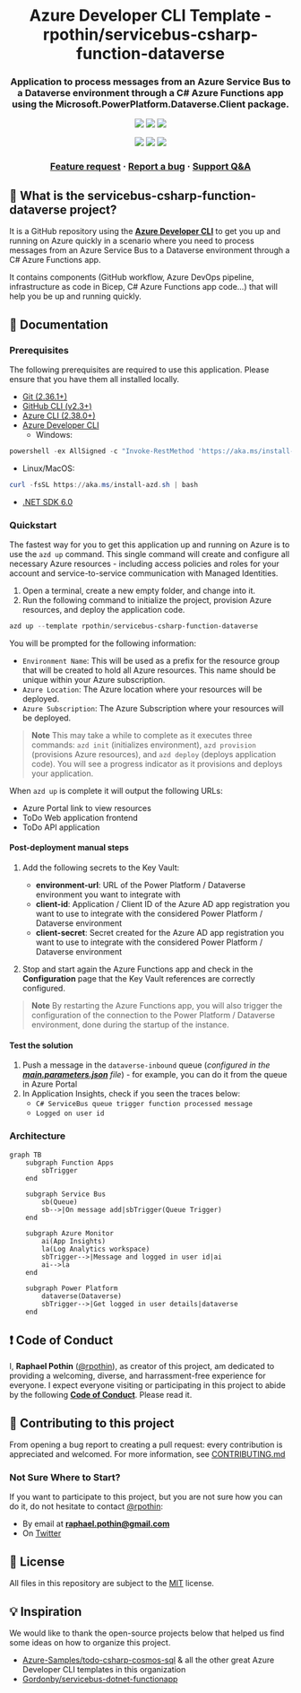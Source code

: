 <p align="center">
    <h1 align="center">
        Azure Developer CLI Template - rpothin/servicebus-csharp-function-dataverse
    </h1>
    <h3 align="center">
        Application to process messages from an Azure Service Bus to a Dataverse environment through a C# Azure Functions app using the Microsoft.PowerPlatform.Dataverse.Client package.
    </h3>
</p>

<p align="center">
    <a href="https://github.com/rpothin/servicebus-csharp-function-dataverse/blob/main/LICENSE" alt="Repository License">
        <img src="https://img.shields.io/github/license/rpothin/servicebus-csharp-function-dataverse?color=yellow&label=License" /></a>
    <a href="https://github.com/rpothin/servicebus-csharp-function-dataverse/issues" alt="Open Issues">
        <img src="https://img.shields.io/github/issues-raw/rpothin/servicebus-csharp-function-dataverse?label=Open%20Issues" /></a>
    <a href="https://github.com/rpothin/servicebus-csharp-function-dataverse/pulls" alt="Open Pull Requests">
        <img src="https://img.shields.io/github/issues-pr-raw/rpothin/servicebus-csharp-function-dataverse?label=Open%20Pull%20Requests" /></a>
</p>

<p align="center">
    <a href="#watchers" alt="Watchers">
        <img src="https://img.shields.io/github/watchers/rpothin/servicebus-csharp-function-dataverse?style=social" /></a>
    <a href="#forks" alt="Forks">
        <img src="https://img.shields.io/github/forks/rpothin/servicebus-csharp-function-dataverse?style=social" /></a>
    <a href="#stars" alt="Stars">
        <img src="https://img.shields.io/github/stars/rpothin/servicebus-csharp-function-dataverse?style=social" /></a>
</p>

<h3 align="center">
  <a href="https://github.com/rpothin/servicebus-csharp-function-dataverse/discussions?discussions_q=category%3AIdeas">Feature request</a>
  <span> · </span>
  <a href="https://github.com/rpothin/servicebus-csharp-function-dataverse/issues/new?assignees=rpothin&labels=bug">Report a bug</a>
  <span> · </span>
  <a href="https://github.com/rpothin/servicebus-csharp-function-dataverse/discussions/categories/q-a">Support Q&A</a>
</h3>

## 📢 What is the servicebus-csharp-function-dataverse project?

It is a GitHub repository using the [**Azure Developer CLI**](https://learn.microsoft.com/en-us/azure/developer/azure-developer-cli/overview) to get you up and running on Azure quickly in a scenario where you need to process messages from an Azure Service Bus to a Dataverse environment through a C# Azure Functions app.

It contains components (GitHub workflow, Azure DevOps pipeline, infrastructure as code in Bicep, C# Azure Functions app code...) that will help you be up and running quickly.

## 📖 Documentation

### Prerequisites

The following prerequisites are required to use this application. Please ensure that you have them all installed locally.

- [Git (2.36.1+)](https://git-scm.com/)
- [GitHub CLI (v2.3+)](https://github.com/cli/cli)
- [Azure CLI (2.38.0+)](https://docs.microsoft.com/cli/azure/install-azure-cli)
- [Azure Developer CLI](https://aka.ms/azure-dev/install)
   - Windows:

```powershell
powershell -ex AllSigned -c "Invoke-RestMethod 'https://aka.ms/install-azd.ps1' | Invoke-Expression"
```

   - Linux/MacOS:

```powershell
curl -fsSL https://aka.ms/install-azd.sh | bash
```

- [.NET SDK 6.0](https://dotnet.microsoft.com/download/dotnet/6.0)

### Quickstart

The fastest way for you to get this application up and running on Azure is to use the `azd up` command. This single command will create and configure all necessary Azure resources - including access policies and roles for your account and service-to-service communication with Managed Identities.

1. Open a terminal, create a new empty folder, and change into it.
1. Run the following command to initialize the project, provision Azure resources, and deploy the application code.

```powershell
azd up --template rpothin/servicebus-csharp-function-dataverse
```

You will be prompted for the following information:

- `Environment Name`: This will be used as a prefix for the resource group that will be created to hold all Azure resources. This name should be unique within your Azure subscription.
- `Azure Location`: The Azure location where your resources will be deployed.
- `Azure Subscription`: The Azure Subscription where your resources will be deployed.

> **Note**
> This may take a while to complete as it executes three commands: `azd init` (initializes environment), `azd provision` (provisions Azure resources), and `azd deploy` (deploys application code). You will see a progress indicator as it provisions and deploys your application.

When `azd up` is complete it will output the following URLs:

- Azure Portal link to view resources
- ToDo Web application frontend
- ToDo API application

#### Post-deployment manual steps

1. Add the following secrets to the Key Vault:
   - **environment-url**: URL of the Power Platform / Dataverse environment you want to integrate with
   - **client-id**: Application / Client ID of the Azure AD app registration you want to use to integrate with the considered Power Platform / Dataverse environment
   - **client-secret**: Secret created for the Azure AD app registration you want to use to integrate with the considered Power Platform / Dataverse environment

2. Stop and start again the Azure Functions app and check in the **Configuration** page that the Key Vault references are correctly configured.

> **Note**
> By restarting the Azure Functions app, you will also trigger the configuration of the connection to the Power Platform / Dataverse environment, done during the startup of the instance.

#### Test the solution

1. Push a message in the `dataverse-inbound` queue (*configured in the [**main.parameters.json**](./infra/main.parameters.json) file*) - for example, you can do it from the queue in Azure Portal
2. In Application Insights, check if you seen the traces below:
   - `C# ServiceBus queue trigger function processed message`
   - `Logged on user id`

### Architecture

```mermaid
graph TB
    subgraph Function Apps
        sbTrigger
    end

    subgraph Service Bus
        sb(Queue)
        sb-->|On message add|sbTrigger(Queue Trigger)
    end

    subgraph Azure Monitor
        ai(App Insights)
        la(Log Analytics workspace)
        sbTrigger-->|Message and logged in user id|ai
        ai-->la
    end

    subgraph Power Platform
        dataverse(Dataverse)
        sbTrigger-->|Get logged in user details|dataverse
    end

```

## ❗ Code of Conduct

I, **Raphael Pothin** ([@rpothin](https://github.com/rpothin)), as creator of this project, am dedicated to providing a welcoming, diverse, and harrassment-free experience for everyone.
I expect everyone visiting or participating in this project to abide by the following [**Code of Conduct**](CODE_OF_CONDUCT.md).
Please read it.

## 👐 Contributing to this project

From opening a bug report to creating a pull request: every contribution is appreciated and welcomed.
For more information, see [CONTRIBUTING.md](CONTRIBUTING.md)

### Not Sure Where to Start?

If you want to participate to this project, but you are not sure how you can do it, do not hesitate to contact [@rpothin](https://github.com/rpothin):

- By email at **raphael.pothin@gmail.com**
- On [Twitter](https://twitter.com/RaphaelPothin)

## 📝 License

All files in this repository are subject to the [MIT](LICENSE) license.

## 💡 Inspiration

We would like to thank the open-source projects below that helped us find some ideas on how to organize this project.

- [Azure-Samples/todo-csharp-cosmos-sql](https://github.com/Azure-Samples/todo-csharp-cosmos-sql) & all the other great Azure Developer CLI templates in this organization
- [Gordonby/servicebus-dotnet-functionapp](https://github.com/Gordonby/servicebus-dotnet-functionapp)